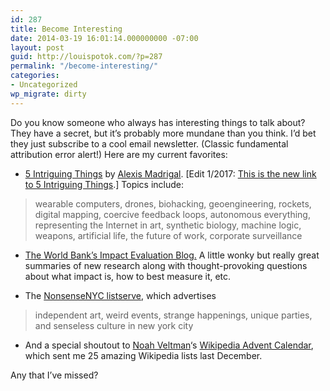 ```yaml
---
id: 287
title: Become Interesting
date: 2014-03-19 16:01:14.000000000 -07:00
layout: post
guid: http://louispotok.com/?p=287
permalink: "/become-interesting/"
categories:
- Uncategorized
wp_migrate: dirty
---
```

Do you know someone who always has interesting things to talk about? They have a secret, but it&#8217;s probably more mundane than you think. I&#8217;d bet they just subscribe to a cool email newsletter. (Classic fundamental attribution error alert!) Here are my current favorites:

  * [5 Intriguing Things](http://tinyletter.com/intriguingthings) by [Alexis Madrigal](https://twitter.com/alexismadrigal). [Edit 1/2017: [This is the new link to 5 Intriguing Things](https://www.tinyletter.com/5it).] Topics include:

> wearable computers, drones, biohacking, geoengineering, rockets, digital mapping, coercive feedback loops, autonomous everything, representing the Internet in art, synthetic biology, machine logic, weapons, artificial life, the future of work, corporate surveillance

  * [The World Bank&#8217;s Impact Evaluation Blog.](http://blogs.worldbank.org/impactevaluations/) A little wonky but really great summaries of new research along with thought-provoking questions about what impact is, how to best measure it, etc.

  * The [NonsenseNYC listserve](http://nonsensenyc.com/cgi-bin/dada/mail.cgi/list/nonsensenyc/), which advertises

> independent art, weird events, strange happenings, unique parties, and senseless culture in new york city

  * And a special shoutout to [Noah Veltman](https://twitter.com/veltman)&#8216;s [Wikipedia Advent Calendar](http://noahveltman.com/advent/), which sent me 25 amazing Wikipedia lists last December.

Any that I&#8217;ve missed?